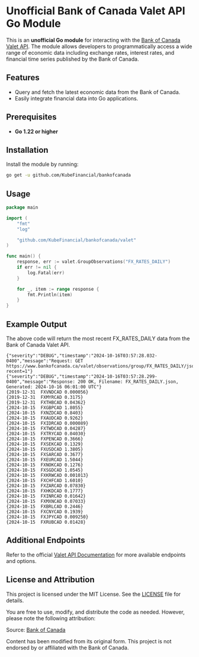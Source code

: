 # Unofficial Bank of Canada Valet API Go Module

This is an **unofficial Go module** for interacting with the [Bank of Canada Valet API](https://www.bankofcanada.ca/valet/docs). The module allows developers to programmatically access a wide range of economic data including exchange rates, interest rates, and financial time series published by the Bank of Canada.

## Features

- Query and fetch the latest economic data from the Bank of Canada.
- Easily integrate financial data into Go applications.

## Prerequisites

- **Go 1.22 or higher**

## Installation

Install the module by running:

```bash
go get -u github.com/KubeFinancial/bankofcanada
```

## Usage

```go
package main

import (
	"fmt"
	"log"

	"github.com/KubeFinancial/bankofcanada/valet"
)

func main() {
	response, err := valet.GroupObservations("FX_RATES_DAILY")
	if err != nil {
		log.Fatal(err)
	}

	for _, item := range response {
		fmt.Println(item)
	}
}

```

## Example Output
The above code will return the most recent FX_RATES_DAILY data from the Bank of Canada Valet API.
```shell
{"severity":"DEBUG","timestamp":"2024-10-16T03:57:28.032-0400","message":"Request: GET https://www.bankofcanada.ca/valet/observations/group/FX_RATES_DAILY/json?recent=1"}
{"severity":"DEBUG","timestamp":"2024-10-16T03:57:28.299-0400","message":"Response: 200 OK, Filename: FX_RATES_DAILY.json, Generated: 2024-10-16 06:01:00 UTC"}
{2019-12-31  FXVNDCAD 0.000056}
{2019-12-31  FXMYRCAD 0.3175}
{2019-12-31  FXTHBCAD 0.04362}
{2024-10-15  FXGBPCAD 1.8055}
{2024-10-15  FXNZDCAD 0.8403}
{2024-10-15  FXAUDCAD 0.9262}
{2024-10-15  FXIDRCAD 0.000089}
{2024-10-15  FXTWDCAD 0.04287}
{2024-10-15  FXTRYCAD 0.04030}
{2024-10-15  FXPENCAD 0.3666}
{2024-10-15  FXSEKCAD 0.1329}
{2024-10-15  FXUSDCAD 1.3805}
{2024-10-15  FXSARCAD 0.3677}
{2024-10-15  FXEURCAD 1.5044}
{2024-10-15  FXNOKCAD 0.1276}
{2024-10-15  FXSGDCAD 1.0545}
{2024-10-15  FXKRWCAD 0.001013}
{2024-10-15  FXCHFCAD 1.6010}
{2024-10-15  FXZARCAD 0.07830}
{2024-10-15  FXHKDCAD 0.1777}
{2024-10-15  FXINRCAD 0.01642}
{2024-10-15  FXMXNCAD 0.07033}
{2024-10-15  FXBRLCAD 0.2446}
{2024-10-15  FXCNYCAD 0.1939}
{2024-10-15  FXJPYCAD 0.009250}
{2024-10-15  FXRUBCAD 0.01428}
```

## Additional Endpoints
Refer to the official [Valet API Documentation](https://www.bankofcanada.ca/valet/docs)  for more available endpoints and options.

## License and Attribution

This project is licensed under the MIT License. See the [LICENSE](LICENSE) file for details.

You are free to use, modify, and distribute the code as needed. However, please note the following attribution:

Source: [Bank of Canada](https://www.bankofcanada.ca/terms/)

Content has been modified from its original form. This project is not endorsed by or affiliated with the Bank of Canada.
